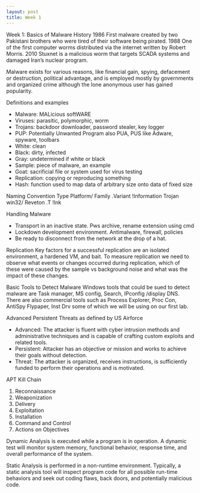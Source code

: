 ```yaml
---
layout: post
title: Week 1
---
```


Week 1: Basics of Malware
History
1986  	First malware created by two Pakistani brothers who were tired of their software being pirated. 
1988	One of the first computer worms distributed via the internet written by Robert Morris.
2010 	Stuxnet is a malicious worm that targets SCADA systems and damaged Iran’s nuclear program.

Malware exists for various reasons, like financial gain, spying, defacement or destruction, political advantage, and is employed mostly 
by governments and organized crime although the lone anonymous user has gained popularity. 

Definitions and examples 
- Malware: MALicious softWARE
- Viruses: parasitic, polymorphic, worm
- Trojans: backdoor downloader, password stealer, key logger 
- PUP: Potentially Unwanted Program also PUA, PUS like Adware, spyware, toolbars
- White: clean 
- Black: dirty, infected
- Gray: undetermined if white or black
- Sample: piece of malware, an example
- Goat: sacrificial file or system used for virus testing
- Replication: copying or reproducing something 
- Hash: function used to map data of arbitrary size onto data of fixed size

Naming Convention 
Type 		Platform/	Family 		.Variant	!Information
Trojan 		win32/		Reveton	.T		!lnk

Handling Malware
- Transport in an inactive state. Pws archive, rename extension using cmd
- Lockdown development environment. Antimalware, firewall, policies
- Be ready to disconnect from the network at the drop of a hat.

Replication 
Key factors for a successful replication are an isolated environment, a hardened VM, and bait.
To measure replication we need to observe what events or changes occurred during replication, which of these were caused by the sample 
vs background noise and what was the impact of these changes.

Basic Tools to Detect Malware
Windows tools that could be sued to detect malware are Task manager, MS config, Search, IPconfig /display DNS. There are also commercial 
tools such as Process Explorer, Proc Con, AntiSpy Flypaper, Inst Drv some of which we will be using on our first lab.

Advanced Persistent Threats as defined by US Airforce
- Advanced: The attacker is fluent with cyber intrusion methods and administrative techniques and is capable of crafting custom exploits 
  and related tools.
- Persistent: Attacker has an objective or mission and works to achieve their goals without detection.
- Threat: The attacker is organized, receives instructions, is sufficiently funded to perform their operations and is motivated. 

APT Kill Chain 
1.	Reconnaissance
2.	Weaponization
3.	Delivery
4.	Exploitation
5.	Installation
6.	Command and Control
7.	Actions on Objectives

Dynamic Analysis
is executed while a program is in operation. A dynamic test will monitor system memory, functional behavior, response time, and overall 
performance of the system.

Static Analysis
is performed in a non-runtime environment. Typically, a static analysis tool will inspect program code for all possible run-time 
behaviors and seek out coding flaws, back doors, and potentially malicious code.
